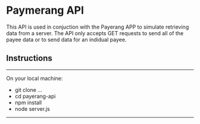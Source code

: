 # Paymerang API

This API is used in conjuction with the Payerang APP to simulate retrieving data from a server. The API only accepts GET requests to send all of the payee data or to send data for an indidual payee.



## Instructions
---
On your local machine:
- git clone ...
- cd payerang-api
- npm install
- node server.js

---

